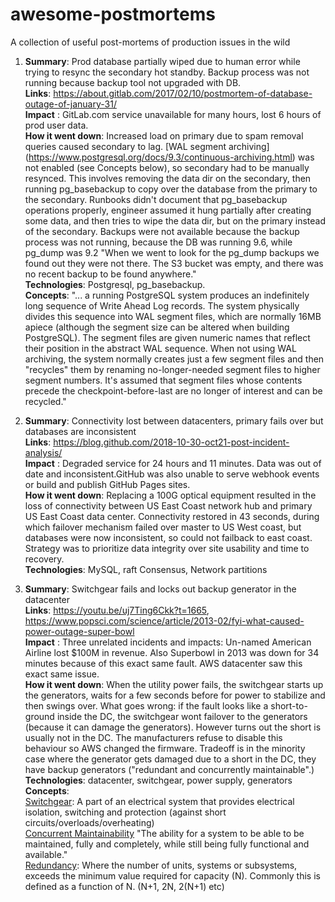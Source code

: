 # awesome-postmortems
A collection of useful post-mortems of production issues in the wild


1.  **Summary**: Prod database partially wiped due to human error while trying to resync the secondary hot standby. Backup process was not running because backup tool not upgraded with DB.  
**Links**: https://about.gitlab.com/2017/02/10/postmortem-of-database-outage-of-january-31/  
**Impact** : GitLab.com service unavailable for many hours, lost 6 hours of prod user data.  
**How it went down**: Increased load on primary due to spam removal queries caused secondary to lag. 
[WAL segment archiving] (https://www.postgresql.org/docs/9.3/continuous-archiving.html) was not enabled (see Concepts below), so secondary had to be manually resynced. This involves removing the data dir on the secondary, then running pg_basebackup to copy over the database from the primary to the secondary. Runbooks didn't document that pg_basebackup operations properly, engineer assumed it hung partially after creating some data, and then tries to wipe the data dir, but on the primary instead of the secondary. Backups were not available because the backup process was not running, because the DB was running 9.6, while pg_dump was 9.2 "When we went to look for the pg_dump backups we found out they were not there. The S3 bucket was empty, and there was no recent backup to be found anywhere."  
**Technologies**: Postgresql, pg_basebackup.  
**Concepts**: "... a running PostgreSQL system produces an indefinitely long sequence of Write Ahead Log records. The system physically divides this sequence into WAL segment files, which are normally 16MB apiece (although the segment size can be altered when building PostgreSQL). The segment files are given numeric names that reflect their position in the abstract WAL sequence. When not using WAL archiving, the system normally creates just a few segment files and then "recycles" them by renaming no-longer-needed segment files to higher segment numbers. It's assumed that segment files whose contents precede the checkpoint-before-last are no longer of interest and can be recycled."  



1.  **Summary**: Connectivity lost between datacenters, primary fails over but databases are inconsistent  
**Links**: https://blog.github.com/2018-10-30-oct21-post-incident-analysis/  
**Impact** : Degraded service for 24 hours and 11 minutes. Data was out of date and inconsistent.GitHub was also unable to serve webhook events or build and publish GitHub Pages sites.   
**How it went down**: Replacing a 100G optical equipment resulted in the loss of connectivity between US East Coast network hub and primary US East Coast data center. Connectivity restored in 43 seconds, during which failover mechanism failed over master to US West coast, but databases were now inconsistent, so could not failback to east coast. Strategy was to prioritize data integrity over site usability and time to recovery.  
**Technologies**: MySQL, raft Consensus, Network partitions  


1. **Summary**: Switchgear fails and locks out backup generator in the datacenter  
**Links**: https://youtu.be/uj7Ting6Ckk?t=1665, 
   https://www.popsci.com/science/article/2013-02/fyi-what-caused-power-outage-super-bowl  
**Impact** : Three unrelated incidents and impacts: Un-named American Airline lost $100M in revenue. Also Superbowl in 2013 was down for 34 minutes because of this exact same fault. AWS datacenter saw this exact same issue.  
**How it went down**: When the utility power fails, the switchgear starts up the generators, waits for a few seconds before for power to stabilize and then swings over. What goes wrong: if the fault looks like a short-to-ground inside the DC, the switchgear wont failover to the generators (because it can damage the generators). However turns out the short is usually not in the DC. The manufacturers refuse to disable this behaviour so AWS changed the firmware. Tradeoff is in the minority case where the generator gets damaged due to a short in the DC, they have backup generators ("redundant and concurrently maintainable".)  
**Technologies**: datacenter, switchgear, power supply, generators  
**Concepts**:  
  [Switchgear](http://www.academia.edu/1770072/Low_Voltage_Switchgear): A part of an electrical system that provides electrical isolation, switching and protection (against short circuits/overloads/overheating)  
  [Concurrent Maintainability](https://www.cibse.org/getmedia/fedd9b85-e8ea-44d0-a638-9c2a75f4ec4e/Transferable-Lessons-in-Tier-Based-Design.pdf.aspx)  "The ability for a system to be able to be maintained, fully and completely, while still being fully functional and available."  
  [Redundancy](https://www.cibse.org/getmedia/fedd9b85-e8ea-44d0-a638-9c2a75f4ec4e/Transferable-Lessons-in-Tier-Based-Design.pdf.aspx): Where the number of units, systems or subsystems, exceeds the minimum value required for capacity (N). Commonly this is defined as a function of N. (N+1, 2N, 2(N+1) etc)  
